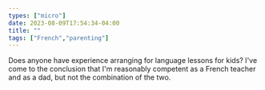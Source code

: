 ```yaml
---
types: ["micro"]
date: 2023-08-09T17:54:34-04:00
title: ""
tags: ["French","parenting"]
---
```

Does anyone have experience arranging for language lessons for kids? I've come to the conclusion that I'm reasonably competent as a French teacher and as a dad, but not the combination of the two.
